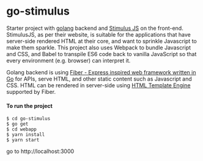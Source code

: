 # go-stimulus

Starter project with [golang](https://golang.org) backend and [Stimulus JS](https://stimulusjs.org) on the front-end. 
StimulusJS, as per their website, is suitable for the applications that have server-side rendered HTML at their core,
and want to sprinkle Javascript to make them sparkle. This project also uses Webpack to bundle Javascript and CSS, 
and Babel to transpile ES6 code back to vanilla JavaScript so that every environment (e.g. browser) can interpret it.

Golang backend is using [Fiber - Express inspired web framework written in Go](https://github.com/gofiber) for APIs, 
serve HTML, and other static content such as Javascript and CSS. HTML can be rendered in server-side using 
[HTML Template Engine ](https://github.com/gofiber/template) supported by Fiber.


#### To run the project

```
$ cd go-stimulus
$ go get 
$ cd webapp
$ yarn install
$ yarn start
```
go to http://localhost:3000

